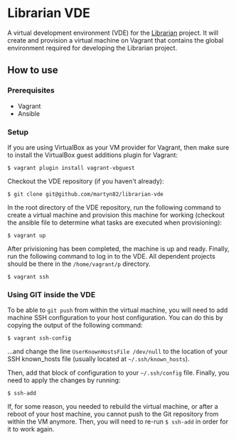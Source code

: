 Librarian VDE
=============

A virtual development environment (VDE) for the [Librarian](https://github.com/martyn82/librarian) project.
It will create and provision a virtual machine on Vagrant that contains the global environment required for developing
the Librarian project.

How to use
----------

### Prerequisites
- Vagrant
- Ansible

### Setup
If you are using VirtualBox as your VM provider for Vagrant, then make sure to install the VirtualBox guest additions plugin for Vagrant:
```
$ vagrant plugin install vagrant-vbguest
```

Checkout the VDE repository (if you haven't already):
```
$ git clone git@github.com/martyn82/librarian-vde
```

In the root directory of the VDE repository, run the following command to create a virtual machine and provision this machine for working (checkout the ansible file to determine what tasks are executed when provisioning):
```
$ vagrant up
```

After privisioning has been completed, the machine is up and ready. Finally, run the following command to log in to the VDE. All dependent projects should be there in the `/home/vagrant/p` directory.
```
$ vagrant ssh
```

### Using GIT inside the VDE
To be able to `git push` from within the virtual machine, you will need to add machine SSH configuration to your host configuration. You can do this by copying the output of the following command:
```
$ vagrant ssh-config
```
...and change the line `UserKnownHostsFile /dev/null` to the location of your SSH known_hosts file (usually located at `~/.ssh/known_hosts`).

Then, add that block of configuration to your `~/.ssh/config` file.
Finally, you need to apply the changes by running:
```
$ ssh-add
```

If, for some reason, you needed to rebuild the virtual machine, or after a reboot of your host machine, you cannot push to the Git repository from within the VM anymore. Then, you will need to re-run `$ ssh-add` in order for it to work again.
